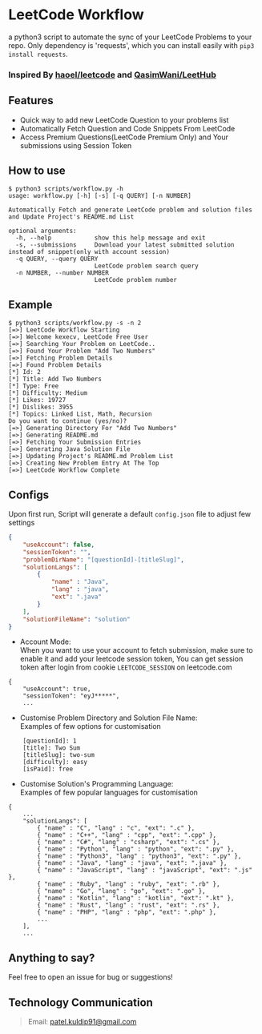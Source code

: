 # LeetCode Workflow
a python3 script to automate the sync of your LeetCode Problems to your repo. Only dependency is 'requests', which you can install easily with
`pip3 install requests`.

### Inspired By [haoel/leetcode](https://github.com/haoel/leetcode) and [QasimWani/LeetHub](https://github.com/QasimWani/LeetHub)

## Features
- Quick way to add new LeetCode Question to your problems list
- Automatically Fetch Question and Code Snippets From LeetCode
- Access Premium Questions(LeetCode Premium Only) and Your submissions using Session Token

## How to use
```
$ python3 scripts/workflow.py -h
usage: workflow.py [-h] [-s] [-q QUERY] [-n NUMBER]

Automatically Fetch and generate LeetCode problem and solution files and Update Project's README.md List

optional arguments:
  -h, --help            show this help message and exit
  -s, --submissions     Download your latest submitted solution instead of snippet(only with account session)
  -q QUERY, --query QUERY
                        LeetCode problem search query
  -n NUMBER, --number NUMBER
                        LeetCode problem number
```

## Example
```
$ python3 scripts/workflow.py -s -n 2
[=>] LeetCode Workflow Starting
[=>] Welcome kexecv, LeetCode Free User
[=>] Searching Your Problem on LeetCode..
[=>] Found Your Problem "Add Two Numbers"
[=>] Fetching Problem Details
[=>] Found Problem Details
[*] Id: 2
[*] Title: Add Two Numbers
[*] Type: Free
[*] Difficulty: Medium
[*] Likes: 19727
[*] Dislikes: 3955
[*] Topics: Linked List, Math, Recursion
Do you want to continue (yes/no)? 
[=>] Generating Directory For "Add Two Numbers"
[=>] Generating README.md
[=>] Fetching Your Submission Entries
[=>] Generating Java Solution File
[=>] Updating Project's README.md Problem List
[=>] Creating New Problem Entry At The Top
[=>] LeetCode Workflow Complete
```

## Configs
Upon first run, Script will generate a default `config.json` file to adjust few settings
```config.json
{
    "useAccount": false,
    "sessionToken": "",
    "problemDirName": "[questionId]-[titleSlug]",
    "solutionLangs": [
        {
            "name" : "Java",
            "lang" : "java",
            "ext": ".java"
        }
    ],
    "solutionFileName": "solution"
}
```

- Account Mode: \
When you want to use your account to fetch submission, make sure to enable it and add your leetcode session token,
You can get session token after login from cookie `LEETCODE_SESSION` on leetcode.com
```
{
    "useAccount": true,
    "sessionToken": "eyJ*****",
    ...
```
- Customise Problem Directory and Solution File Name: \
Examples of few options for customisation
```
    [questionId]: 1
    [title]: Two Sum
    [titleSlug]: two-sum
    [difficulty]: easy
    [isPaid]: free
```
- Customise Solution's Programming Language: \
Examples of few popular languages for customisation
```
{
    ...
    "solutionLangs": [
        { "name" : "C", "lang" : "c", "ext": ".c" },
        { "name" : "C++", "lang" : "cpp", "ext": ".cpp" },
        { "name" : "C#", "lang" : "csharp", "ext": ".cs" },
        { "name" : "Python", "lang" : "python", "ext": ".py" },
        { "name" : "Python3", "lang" : "python3", "ext": ".py" },
        { "name" : "Java", "lang" : "java", "ext": ".java" },
        { "name" : "JavaScript", "lang" : "javaScript", "ext": ".js" },
        { "name" : "Ruby", "lang" : "ruby", "ext": ".rb" },
        { "name" : "Go", "lang" : "go", "ext": ".go" },
        { "name" : "Kotlin", "lang" : "kotlin", "ext": ".kt" },
        { "name" : "Rust", "lang" : "rust", "ext": ".rs" },
        { "name" : "PHP", "lang" : "php", "ext": ".php" },
        ...
    ],
    ...
```

## Anything to say?
Feel free to open an issue for bug or suggestions!

## Technology Communication
> Email: patel.kuldip91@gmail.com